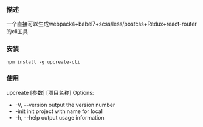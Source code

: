 ### 描述
一个直接可以生成webpack4+babel7+scss/less/postcss+Redux+react-router 的cli工具
### 安装
```
npm install -g upcreate-cli
```
### 使用
upcreate  [参数]  [项目名称]
 Options:
- -V, --version         output the version number
-  -init <project name>  init project with name for local
-  -h, --help            output usage information